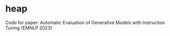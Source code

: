 # heap
Code for paper: Automatic Evaluation of Generative Models with Instruction Tuning (EMNLP 2023)
